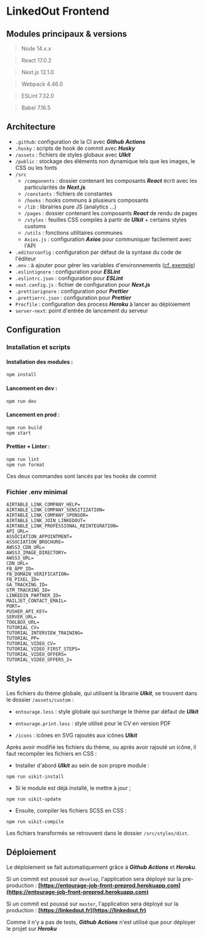# LinkedOut Frontend

## Modules principaux & versions

> Node 14.x.x

> React 17.0.2

> Next.js 12.1.0

> Webpack 4.46.0

> ESLint 7.32.0

> Babel 7.16.5

## Architecture

- `.github`: configuration de la CI avec __*Github Actions*__
- `.husky` : scripts de hook de commit avec __*Husky*__
- `/assets` : fichiers de styles globaux avec __*UIkit*__
- `/public` : stockage des éléments non dynamique tels que les images, le CSS ou les fonts
- `/src`
  - `/components` : dossier contenant les composants __*React*__ écrit avec les particularités de __*Next.js*__
  - `/constants` : fichiers de constantes
  - `/hooks` : hooks communs à plusieurs composants
  - `/lib` : librairies pure JS (analytics ...)
  - `/pages` : dossier contenant les composants __*React*__ de rendu de pages
  - `/styles` : feuilles CSS compilés à partir de __*UIkit*__ + certains styles customs
  - `/utils` : fonctions utilitaires communes
  - `Axios.js` : configuration __*Axios*__ pour communiquer facilement avec l'API
- `.editorconfig` : configuration par défaut de la syntaxe du code de l'éditeur
- `.env` : à ajouter pour gérer les variables d'environnements ([cf. exemple](#fichier-env-minimal))
- `.eslintignore` : configuration pour __*ESLint*__
- `.eslintrc.json` : configuration pour __*ESLint*__
- `next.config.js` : fichier de configuration pour __*Next.js*__
- `.prettierignore` : configuration pour __*Prettier*__
- `.prettierrc.json` : configuration pour __*Prettier*__
- `Procfile` : configuration des process __*Heroku*__ à lancer au déploiement
- `server-next`: point d'entrée de lancement du serveur

## Configuration

### Installation et scripts

#### Installation des modules :
```
npm install
```

#### Lancement en dev :
```
npm run dev
```

#### Lancement en prod :
```
npm run build
npm start
```

#### Prettier + Linter :
```
npm run lint
npm run format
```
Ces deux commandes sont lancés par les hooks de commit

### Fichier .env minimal
```dotenv
AIRTABLE_LINK_COMPANY_HELP=
AIRTABLE_LINK_COMPANY_SENSITIZATION=
AIRTABLE_LINK_COMPANY_SPONSOR=
AIRTABLE_LINK_JOIN_LINKEDOUT=
AIRTABLE_LINK_PROFESSIONAL_REINTEGRATION=
API_URL=
ASSOCIATION_APPOINTMENT=
ASSOCIATION_BROCHURE=
AWSS3_CDN_URL=
AWSS3_IMAGE_DIRECTORY=
AWSS3_URL=
CDN_URL=
FB_APP_ID=
FB_DOMAIN_VERIFICATION=
FB_PIXEL_ID=
GA_TRACKING_ID=
GTM_TRACKING_ID=
LINKEDIN_PARTNER_ID=
MAILJET_CONTACT_EMAIL=
PORT=
PUSHER_API_KEY=
SERVER_URL=
TOOLBOX_URL=
TUTORIAL_CV=
TUTORIAL_INTERVIEW_TRAINING=
TUTORIAL_PP=
TUTORIAL_VIDEO_CV=
TUTORIAL_VIDEO_FIRST_STEPS=
TUTORIAL_VIDEO_OFFERS=
TUTORIAL_VIDEO_OFFERS_2=
```

## Styles

Les fichiers du thème globale, qui utilisent la librairie __*UIkit*__, se trouvent dans le dossier `/assets/custom` :

- `entourage.less` : style globale qui surcharge le thème par défaut de __*UIkit*__

- `entourage.print.less` : style utilisé pour le CV en version PDF

- `/icons` : icônes en SVG rajoutés aux icônes __*UIkit*__

Après avoir modifié les fichiers du thème, ou après avoir rajouté un icône, il faut recompiler les fichiers en CSS :

- Installer d'abord __*UIkit*__ au sein de son propre module :
```
npm run uikit-install
```

- Si le module est déjà installé, le mettre à jour ;
```
npm run uikit-update
```

- Ensuite, compiler les fichiers SCSS en CSS :
```
npm run uikit-compile
```

Les fichiers transformés se retrouvent dans le dossier `/src/styles/dist`.

## Déploiement

Le déploiement se fait automatiquement grâce à __*Github Actions*__ et __*Heroku*__.

Si un commit est poussé sur `develop`, l'application sera déployé sur la pre-production : **[https://entourage-job-front-preprod.herokuapp.com](https://entourage-job-front-preprod.herokuapp.com)**

Si un commit est poussé sur `master`,  l'application sera déployé sur la production : **[https://linkedout.fr](https://linkedout.fr)**

Comme il n'y a pas de tests, __*Github Actions*__ n'est utilisé que pour déployer le projet sur __*Heroku*__
